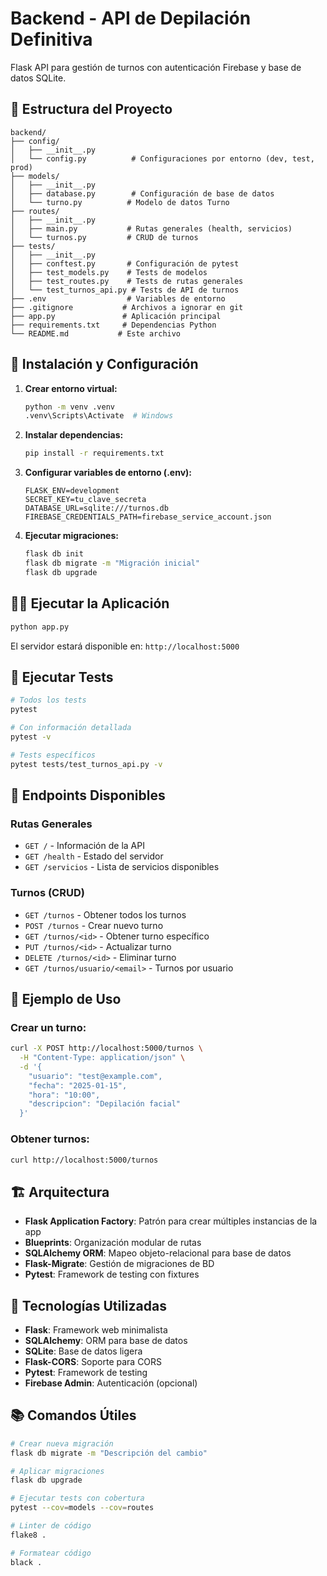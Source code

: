 # Backend - API de Depilación Definitiva

Flask API para gestión de turnos con autenticación Firebase y base de datos SQLite.

## 📁 Estructura del Proyecto

```
backend/
├── config/
│   ├── __init__.py
│   └── config.py          # Configuraciones por entorno (dev, test, prod)
├── models/
│   ├── __init__.py
│   ├── database.py        # Configuración de base de datos
│   └── turno.py          # Modelo de datos Turno
├── routes/
│   ├── __init__.py
│   ├── main.py           # Rutas generales (health, servicios)
│   └── turnos.py         # CRUD de turnos
├── tests/
│   ├── __init__.py
│   ├── conftest.py       # Configuración de pytest
│   ├── test_models.py    # Tests de modelos
│   ├── test_routes.py    # Tests de rutas generales
│   └── test_turnos_api.py # Tests de API de turnos
├── .env                  # Variables de entorno
├── .gitignore           # Archivos a ignorar en git
├── app.py               # Aplicación principal
├── requirements.txt     # Dependencias Python
└── README.md           # Este archivo
```

## 🚀 Instalación y Configuración

1. **Crear entorno virtual:**
   ```bash
   python -m venv .venv
   .venv\Scripts\Activate  # Windows
   ```

2. **Instalar dependencias:**
   ```bash
   pip install -r requirements.txt
   ```

3. **Configurar variables de entorno (.env):**
   ```
   FLASK_ENV=development
   SECRET_KEY=tu_clave_secreta
   DATABASE_URL=sqlite:///turnos.db
   FIREBASE_CREDENTIALS_PATH=firebase_service_account.json
   ```

4. **Ejecutar migraciones:**
   ```bash
   flask db init
   flask db migrate -m "Migración inicial"
   flask db upgrade
   ```

## 🏃‍♂️ Ejecutar la Aplicación

```bash
python app.py
```

El servidor estará disponible en: `http://localhost:5000`

## 🧪 Ejecutar Tests

```bash
# Todos los tests
pytest

# Con información detallada
pytest -v

# Tests específicos
pytest tests/test_turnos_api.py -v
```

## 📡 Endpoints Disponibles

### Rutas Generales
- `GET /` - Información de la API
- `GET /health` - Estado del servidor
- `GET /servicios` - Lista de servicios disponibles

### Turnos (CRUD)
- `GET /turnos` - Obtener todos los turnos
- `POST /turnos` - Crear nuevo turno
- `GET /turnos/<id>` - Obtener turno específico
- `PUT /turnos/<id>` - Actualizar turno
- `DELETE /turnos/<id>` - Eliminar turno
- `GET /turnos/usuario/<email>` - Turnos por usuario

## 📝 Ejemplo de Uso

### Crear un turno:
```bash
curl -X POST http://localhost:5000/turnos \
  -H "Content-Type: application/json" \
  -d '{
    "usuario": "test@example.com",
    "fecha": "2025-01-15",
    "hora": "10:00",
    "descripcion": "Depilación facial"
  }'
```

### Obtener turnos:
```bash
curl http://localhost:5000/turnos
```

## 🏗️ Arquitectura

- **Flask Application Factory**: Patrón para crear múltiples instancias de la app
- **Blueprints**: Organización modular de rutas
- **SQLAlchemy ORM**: Mapeo objeto-relacional para base de datos
- **Flask-Migrate**: Gestión de migraciones de BD
- **Pytest**: Framework de testing con fixtures

## 🔧 Tecnologías Utilizadas

- **Flask**: Framework web minimalista
- **SQLAlchemy**: ORM para base de datos
- **SQLite**: Base de datos ligera
- **Flask-CORS**: Soporte para CORS
- **Pytest**: Framework de testing
- **Firebase Admin**: Autenticación (opcional)

## 📚 Comandos Útiles

```bash
# Crear nueva migración
flask db migrate -m "Descripción del cambio"

# Aplicar migraciones
flask db upgrade

# Ejecutar tests con cobertura
pytest --cov=models --cov=routes

# Linter de código
flake8 .

# Formatear código
black .
```
